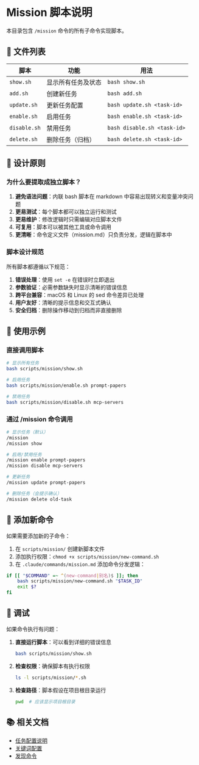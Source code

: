 # Mission 脚本说明

本目录包含 `/mission` 命令的所有子命令实现脚本。

## 📁 文件列表

| 脚本 | 功能 | 用法 |
|------|------|------|
| `show.sh` | 显示所有任务及状态 | `bash show.sh` |
| `add.sh` | 创建新任务 | `bash add.sh` |
| `update.sh` | 更新任务配置 | `bash update.sh <task-id>` |
| `enable.sh` | 启用任务 | `bash enable.sh <task-id>` |
| `disable.sh` | 禁用任务 | `bash disable.sh <task-id>` |
| `delete.sh` | 删除任务（归档） | `bash delete.sh <task-id>` |

## 🎯 设计原则

### 为什么要提取成独立脚本？

1. **避免语法问题**：内联 bash 脚本在 markdown 中容易出现转义和变量冲突问题
2. **更易测试**：每个脚本都可以独立运行和测试
3. **更易维护**：修改逻辑时只需编辑对应脚本文件
4. **可复用**：脚本可以被其他工具或命令调用
5. **更清晰**：命令定义文件（mission.md）只负责分发，逻辑在脚本中

### 脚本设计规范

所有脚本都遵循以下规范：

1. **错误处理**：使用 `set -e` 在错误时立即退出
2. **参数验证**：必需参数缺失时显示清晰的错误信息
3. **跨平台兼容**：macOS 和 Linux 的 sed 命令差异已处理
4. **用户友好**：清晰的提示信息和交互式确认
5. **安全归档**：删除操作移动到归档而非直接删除

## 🔧 使用示例

### 直接调用脚本

```bash
# 显示所有任务
bash scripts/mission/show.sh

# 启用任务
bash scripts/mission/enable.sh prompt-papers

# 禁用任务
bash scripts/mission/disable.sh mcp-servers
```

### 通过 /mission 命令调用

```bash
# 显示任务（默认）
/mission
/mission show

# 启用/禁用任务
/mission enable prompt-papers
/mission disable mcp-servers

# 更新任务
/mission update prompt-papers

# 删除任务（会提示确认）
/mission delete old-task
```

## 📝 添加新命令

如果需要添加新的子命令：

1. 在 `scripts/mission/` 创建新脚本文件
2. 添加执行权限：`chmod +x scripts/mission/new-command.sh`
3. 在 `.claude/commands/mission.md` 添加命令分发逻辑：

```bash
if [[ "$COMMAND" =~ ^(new-command|别名)$ ]]; then
    bash scripts/mission/new-command.sh "$TASK_ID"
    exit $?
fi
```

## 🐛 调试

如果命令执行有问题：

1. **直接运行脚本**：可以看到详细的错误信息
   ```bash
   bash scripts/mission/show.sh
   ```

2. **检查权限**：确保脚本有执行权限
   ```bash
   ls -l scripts/mission/*.sh
   ```

3. **检查路径**：脚本假设在项目根目录运行
   ```bash
   pwd  # 应该显示项目根目录
   ```

## 📚 相关文档

- [任务配置说明](../../config/tasks/.template.md)
- [关键词配置](../../config/keywords/.templates/default.json)
- [发现命令](../../.claude/commands/discover.md)
